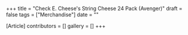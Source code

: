 +++
title = "Check E. Cheese's String Cheese 24 Pack (Avenger)"
draft = false
tags = ["Merchandise"]
date = ""

[Article]
contributors = []
gallery = []
+++